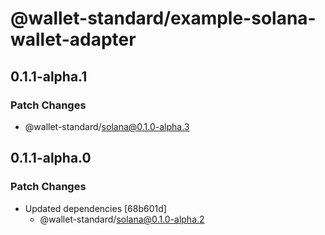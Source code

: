 # @wallet-standard/example-solana-wallet-adapter

## 0.1.1-alpha.1

### Patch Changes

-   @wallet-standard/solana@0.1.0-alpha.3

## 0.1.1-alpha.0

### Patch Changes

-   Updated dependencies [68b601d]
    -   @wallet-standard/solana@0.1.0-alpha.2
